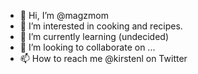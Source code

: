 - 👋 Hi, I’m @magzmom
- 👀 I’m interested in cooking and recipes.
- 🌱 I’m currently learning (undecided)
- 💞️ I’m looking to collaborate on ...
- 📫 How to reach me @kirstenl on Twitter

<!---
magzmom/magzmom is a ✨ special ✨ repository because its `README.md` (this file) appears on your GitHub profile.
You can click the Preview link to take a look at your changes.
--->

